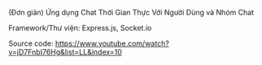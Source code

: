 (Đơn giản) Ứng dụng Chat Thời Gian Thực Với Người Dùng và Nhóm Chat

Framework/Thư viện: Express.js, Socket.io

Source code: https://www.youtube.com/watch?v=jD7FnbI76Hg&list=LL&index=10